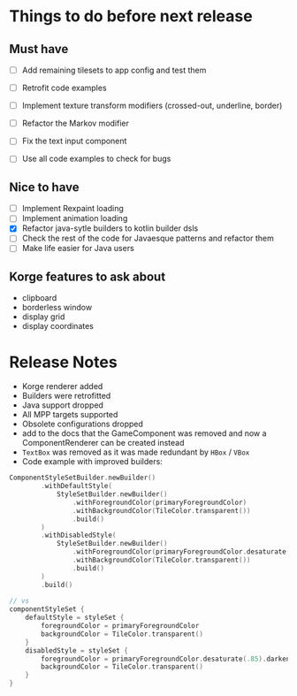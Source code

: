 # Things to do before next release

## Must have

- [ ] Add remaining tilesets to app config and test them
- [ ] Retrofit code examples  
- [ ] Implement texture transform modifiers (crossed-out, underline, border)
- [ ] Refactor the Markov modifier
- [ ] Fix the text input component
- [ ] Use all code examples to check for bugs


## Nice to have

- [ ] Implement Rexpaint loading
- [ ] Implement animation loading
- [x] Refactor java-sytle builders to kotlin builder dsls
- [ ] Check the rest of the code for Javaesque patterns and refactor them
- [ ] Make life easier for Java users

## Korge features to ask about

- clipboard
- borderless window
- display grid
- display coordinates


# Release Notes

- Korge renderer added
- Builders were retrofitted
- Java support dropped
- All MPP targets supported
- Obsolete configurations dropped
- add to the docs that the GameComponent was removed and now a ComponentRenderer can be created instead
- `TextBox` was removed as it was made redundant by `HBox` / `VBox`
- Code example with improved builders:
```kotlin
ComponentStyleSetBuilder.newBuilder()
        .withDefaultStyle(
            StyleSetBuilder.newBuilder()
                .withForegroundColor(primaryForegroundColor)
                .withBackgroundColor(TileColor.transparent())
                .build()
        )
        .withDisabledStyle(
            StyleSetBuilder.newBuilder()
                .withForegroundColor(primaryForegroundColor.desaturate(.85).darkenByPercent(.1))
                .withBackgroundColor(TileColor.transparent())
                .build()
        )
        .build()
        
// vs
componentStyleSet {
    defaultStyle = styleSet {
        foregroundColor = primaryForegroundColor
        backgroundColor = TileColor.transparent()
    }
    disabledStyle = styleSet {
        foregroundColor = primaryForegroundColor.desaturate(.85).darkenByPercent(.1)
        backgroundColor = TileColor.transparent()
    }
}
```
